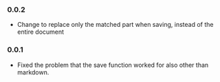 ### 0.0.2
- Change to replace only the matched part when saving, instead of the entire document

### 0.0.1
- Fixed the problem that the save function worked for also other than markdown.
